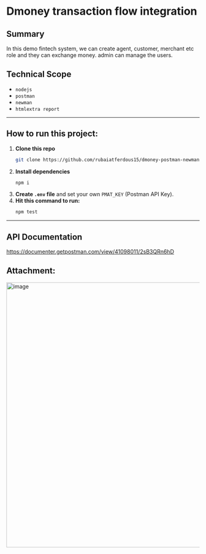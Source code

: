 # Dmoney transaction flow integration

## Summary
In this demo fintech system, we can create agent, customer, merchant etc role and they can exchange money. admin can manage the users.

## Technical Scope

* `nodejs`
* `postman`
* `newman`
* `htmlextra report`

---

## How to run this project:

1.  **Clone this repo**
    ```bash
    git clone https://github.com/rubaiatferdous15/dmoney-postman-newman
    ```
2.  **Install dependencies**
    ```bash
    npm i
    ```
3.  **Create `.env` file** and set your own `PMAT_KEY` (Postman API Key).
4.  **Hit this command to run:**
    ```bash
    npm test
    ```

---

## API Documentation

https://documenter.getpostman.com/view/41098011/2sB3QRn6hD


## Attachment:

<img width="696" height="692" alt="image" src="https://github.com/user-attachments/assets/ebc396e5-f592-465a-8c1e-6d1f9f57a4ff" />
